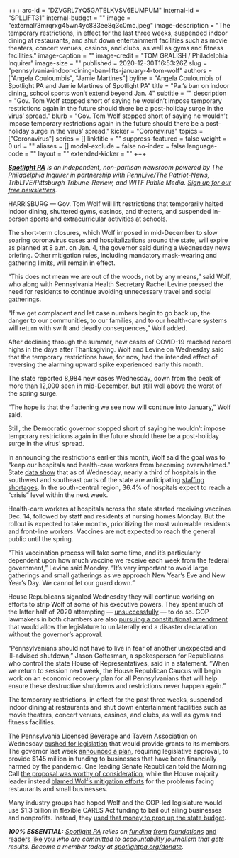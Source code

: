 +++
arc-id = "DZVGRL7YQ5GATELKVSV6EUMPUM"
internal-id = "SPLLIFT31"
internal-budget = ""
image = "external/3mrqrxg45wn4yc833ee8q3c0mc.jpeg"
image-description = "The temporary restrictions, in effect for the last three weeks, suspended indoor dining at restaurants, and shut down entertainment facilities such as movie theaters, concert venues, casinos, and clubs, as well as gyms and fitness facilities."
image-caption = ""
image-credit = "TOM GRALISH / Philadelphia Inquirer"
image-size = ""
published = 2020-12-30T16:53:26Z
slug = "pennsylvania-indoor-dining-ban-lifts-january-4-tom-wolf"
authors = ["Angela Couloumbis", "Jamie Martines"]
byline = "Angela Couloumbis of Spotlight PA and Jamie Martines of Spotlight PA"
title = "Pa.’s ban on indoor dining, school sports won’t extend beyond Jan. 4"
subtitle = ""
description = "Gov. Tom Wolf stopped short of saying he wouldn’t impose temporary restrictions again in the future should there be a post-holiday surge in the virus’ spread."
blurb = "Gov. Tom Wolf stopped short of saying he wouldn’t impose temporary restrictions again in the future should there be a post-holiday surge in the virus’ spread."
kicker = "Coronavirus"
topics = ["Coronavirus"]
series = []
linktitle = ""
suppress-featured = false
weight = 0
url = ""
aliases = []
modal-exclude = false
no-index = false
language-code = ""
layout = ""
extended-kicker = ""
+++

<a href="https://www.spotlightpa.org/"><i><b>Spotlight PA</b></i></a><i> is an independent, non-partisan newsroom powered by The Philadelphia Inquirer in partnership with PennLive/The Patriot-News, TribLIVE/Pittsburgh Tribune-Review, and WITF Public Media. </i><a href="https://www.spotlightpa.org/newsletters"><i>Sign up for our free newsletters</i></a><i>.</i>

HARRISBURG — Gov. Tom Wolf will lift restrictions that temporarily halted indoor dining, shuttered gyms, casinos, and theaters, and suspended in-person sports and extracurricular activities at schools.

The short-term closures, which Wolf imposed in mid-December to slow soaring coronavirus cases and hospitalizations around the state, will expire as planned at 8 a.m. on Jan. 4, the governor said during a Wednesday news briefing. Other mitigation rules, including mandatory mask-wearing and gathering limits, will remain in effect.

“This does not mean we are out of the woods, not by any means,” said Wolf, who along with Pennsylvania Health Secretary Rachel Levine pressed the need for residents to continue avoiding unnecessary travel and social gatherings.

“If we get complacent and let case numbers begin to go back up, the danger to our communities, to our families, and to our health-care systems will return with swift and deadly consequences,” Wolf added.

After declining through the summer, new cases of COVID-19 reached record highs in the days after Thanksgiving. Wolf and Levine on Wednesday said that the temporary restrictions have, for now, had the intended effect of reversing the alarming upward spike experienced early this month.

The state reported 8,984 new cases Wednesday, down from the peak of more than 12,000 seen in mid-December, but still well above the worst of the spring surge.

<script src="https://www.spotlightpa.org/embed.js" async></script><div data-spl-embed-version="1" data-spl-src="https://www.spotlightpa.org/embeds/donate/?teaser_text=Spotlight%20PA%20provides%20essential%2C%20public-service%20journalism%20thanks%20to%20readers%20like%20you.%20%3Cb%3EHelp%20us%20sustain%20this%20critical%20coverage%20in%202021.%3C%2Fb%3E"></div>


“The hope is that the flattening we see now will continue into January,” Wolf said.

Still, the Democratic governor stopped short of saying he wouldn’t impose temporary restrictions again in the future should there be a post-holiday surge in the virus’ spread.

In announcing the restrictions earlier this month, Wolf said the goal was to “keep our hospitals and health-care workers from becoming overwhelmed.” State <a href="https://www.health.pa.gov/topics/disease/coronavirus/Pages/Cases.aspx">data show</a> that as of Wednesday, nearly a third of hospitals in the southwest and southeast parts of the state are anticipating <a href="https://www.spotlightpa.org/news/2020/12/pennsylvania-hospitals-coronavirus-staffing-shortages/">staffing shortages</a>. In the south-central region, 36.4% of hospitals expect to reach a “crisis” level within the next week.

Health-care workers at hospitals across the state started receiving vaccines Dec. 14, followed by staff and residents at nursing homes Monday. But the rollout is expected to take months, prioritizing the most vulnerable residents and front-line workers. Vaccines are not expected to reach the general public until the spring.

“This vaccination process will take some time, and it’s particularly dependent upon how much vaccine we receive each week from the federal government,” Levine said Monday. “It’s very important to avoid large gatherings and small gatherings as we approach New Year’s Eve and New Year’s Day. We cannot let our guard down.”

House Republicans signaled Wednesday they will continue working on efforts to strip Wolf of some of his executive powers. They spent much of the latter half of 2020 attempting — <a href="https://www.spotlightpa.org/news/2020/08/pa-tom-wolf-coronavirus-emergency-powers-veto-override/" target=_blank>unsuccessfully</a> — to do so. GOP lawmakers in both chambers are also <a href="https://www.spotlightpa.org/news/2020/07/coronavirus-disaster-declaration-pennsylvania-legislature-powers/" target=_blank>pursuing a constitutional amendment</a> that would allow the legislature to unilaterally end a disaster declaration without the governor’s approval.

<script src="https://www.spotlightpa.org/embed.js" async></script><div data-spl-embed-version="1" data-spl-src="https://www.spotlightpa.org/embeds/newsletter-covid/"></div>

“Pennsylvanians should not have to live in fear of another unexpected and ill-advised shutdown,” Jason Gottesman, a spokesperson for Republicans who control the state House of Representatives, said in a statement. “When we return to session next week, the House Republican Caucus will begin work on an economic recovery plan for all Pennsylvanians that will help ensure these destructive shutdowns and restrictions never happen again.”

The temporary restrictions, in effect for the past three weeks, suspended indoor dining at restaurants and shut down entertainment facilities such as movie theaters, concert venues, casinos, and clubs, as well as gyms and fitness facilities.

The Pennsylvania Licensed Beverage and Tavern Association on Wednesday <a href="https://pataverns.com/statementtemporaryindoordiningbanlift/" target=_blank>pushed for legislation</a> that would provide grants to its members. The governor last week <a href="https://web.archive.org/web/20230117043012/https://www.governor.pa.gov/newsroom/gov-wolf-initiates-transfer-of-145-million-in-funds-to-support-businesses-adversely-affected-by-covid-19-pandemic/">announced a plan</a>, requiring legislative approval, to provide $145 million in funding to businesses that have been financially harmed by the pandemic. One leading Senate Republican told the Morning Call <a href="https://www.mcall.com/business/mc-biz-pennsylvania-gov-tom-wolf-business-support-announcement-20201223-oilbgp4jzfdvvhcfco7vtzaxhe-story.html" target=_blank>the proposal was worthy of consideration</a>, while the House majority leader instead <a href="https://lowerbuckstimes.com/2020/12/28/benninghoff-responds-to-wolfs-business-assistance-announcement/" target=_blank>blamed Wolf’s mitigation efforts</a> for the problems facing restaurants and small businesses.

Many industry groups had hoped Wolf and the GOP-led legislature would use $1.3 billion in flexible CARES Act funding to bail out ailing businesses and nonprofits. Instead, they <a href="https://www.spotlightpa.org/news/2020/11/pennsylvania-budget-coronavirus-relief-aid-restaurants-providers/" target=_blank>used that money to prop up the state budget</a>.

<i><b>100% ESSENTIAL:</b></i><i> </i><a href="https://www.spotlightpa.org/"><i>Spotlight PA</i></a><i> relies on</i><a href="https://www.spotlightpa.org/support"><i> funding from foundations</i></a><i> </i><a href="https://www.spotlightpa.org/support">and readers like you</a><i> who are committed to accountability journalism that gets results. Become a member today at </i><a href="http://spotlightpa.fundjournalism.org/donate?campaign=701Dn000000YgovIAC"><i>spotlightpa.org/donate</i></a><i>.</i>
